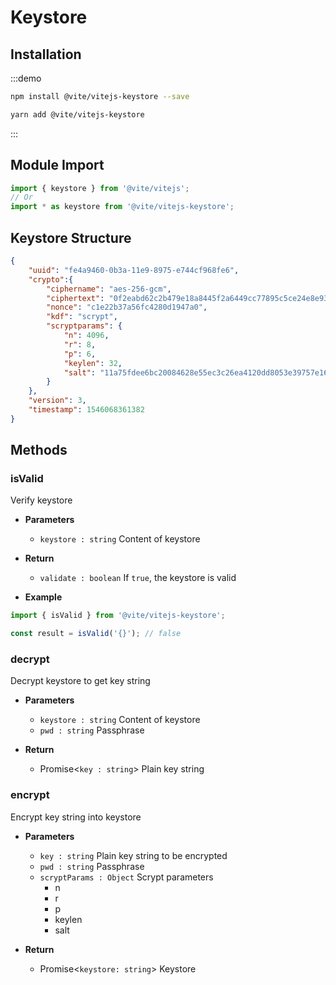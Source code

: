 # Keystore

## Installation

:::demo
```bash tab:npm
npm install @vite/vitejs-keystore --save
```

```bash tab:yarn
yarn add @vite/vitejs-keystore
```
:::

## Module Import

```javascript import
import { keystore } from '@vite/vitejs';
// Or
import * as keystore from '@vite/vitejs-keystore';
```

## Keystore Structure

```json
{
    "uuid": "fe4a9460-0b3a-11e9-8975-e744cf968fe6",
    "crypto":{
        "ciphername": "aes-256-gcm",
        "ciphertext": "0f2eabd62c2b479e18a8445f2a6449cc77895c5ce24e8e93bf24356b0080de67373956a69499145a262a6bed36873e35",
        "nonce": "c1e22b37a56fc4280d1947a0",
        "kdf": "scrypt",
        "scryptparams": {
            "n": 4096,
            "r": 8,
            "p": 6,
            "keylen": 32,
            "salt": "11a75fdee6bc20084628e55ec3c26ea4120dd8053e39757e164f7642b3d0af73"
        }
    },
    "version": 3,
    "timestamp": 1546068361382
}
```

## Methods

### isValid 
Verify keystore

- **Parameters**
    * `keystore : string` Content of keystore

- **Return**
    * `validate : boolean` If `true`, the keystore is valid

- **Example**
```javascript
import { isValid } from '@vite/vitejs-keystore';

const result = isValid('{}'); // false
```

### decrypt
Decrypt keystore to get key string

- **Parameters**
    * `keystore : string` Content of keystore
    * `pwd : string` Passphrase

- **Return**
    * Promise<`key : string`> Plain key string

### encrypt
Encrypt key string into keystore

- **Parameters**
    * `key : string` Plain key string to be encrypted
    * `pwd : string` Passphrase
    * `scryptParams : Object` Scrypt parameters
        - n
        - r
        - p
        - keylen
        - salt
    
- **Return**
    * Promise<`keystore: string`> Keystore
